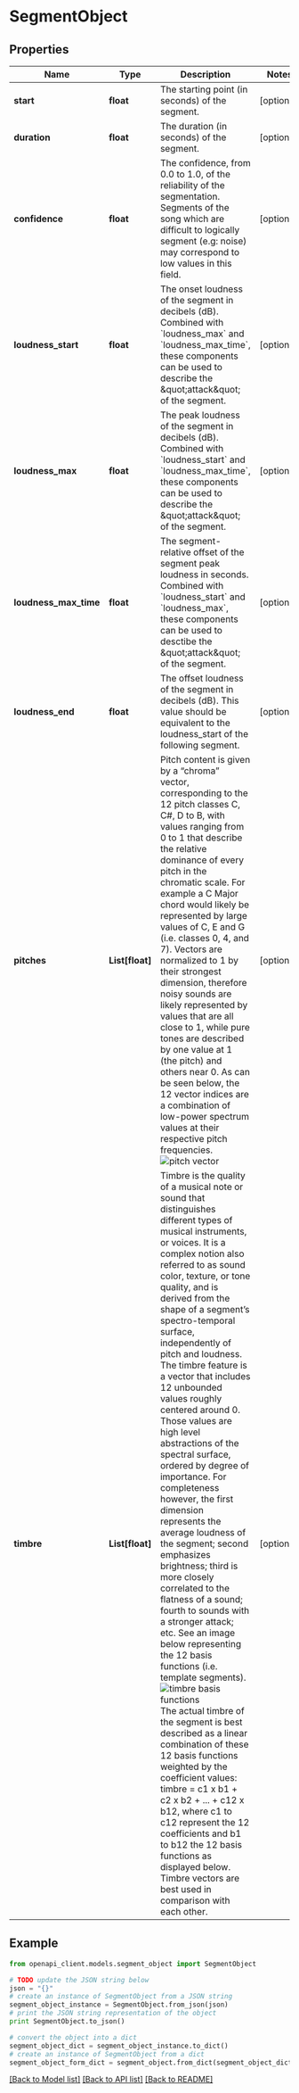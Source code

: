 # SegmentObject


## Properties
Name | Type | Description | Notes
------------ | ------------- | ------------- | -------------
**start** | **float** | The starting point (in seconds) of the segment. | [optional] 
**duration** | **float** | The duration (in seconds) of the segment. | [optional] 
**confidence** | **float** | The confidence, from 0.0 to 1.0, of the reliability of the segmentation. Segments of the song which are difficult to logically segment (e.g: noise) may correspond to low values in this field.  | [optional] 
**loudness_start** | **float** | The onset loudness of the segment in decibels (dB). Combined with &#x60;loudness_max&#x60; and &#x60;loudness_max_time&#x60;, these components can be used to describe the \&quot;attack\&quot; of the segment. | [optional] 
**loudness_max** | **float** | The peak loudness of the segment in decibels (dB). Combined with &#x60;loudness_start&#x60; and &#x60;loudness_max_time&#x60;, these components can be used to describe the \&quot;attack\&quot; of the segment. | [optional] 
**loudness_max_time** | **float** | The segment-relative offset of the segment peak loudness in seconds. Combined with &#x60;loudness_start&#x60; and &#x60;loudness_max&#x60;, these components can be used to desctibe the \&quot;attack\&quot; of the segment. | [optional] 
**loudness_end** | **float** | The offset loudness of the segment in decibels (dB). This value should be equivalent to the loudness_start of the following segment. | [optional] 
**pitches** | **List[float]** | Pitch content is given by a “chroma” vector, corresponding to the 12 pitch classes C, C#, D to B, with values ranging from 0 to 1 that describe the relative dominance of every pitch in the chromatic scale. For example a C Major chord would likely be represented by large values of C, E and G (i.e. classes 0, 4, and 7).  Vectors are normalized to 1 by their strongest dimension, therefore noisy sounds are likely represented by values that are all close to 1, while pure tones are described by one value at 1 (the pitch) and others near 0. As can be seen below, the 12 vector indices are a combination of low-power spectrum values at their respective pitch frequencies. ![pitch vector](https://developer.spotify.com/assets/audio/Pitch_vector.png)  | [optional] 
**timbre** | **List[float]** | Timbre is the quality of a musical note or sound that distinguishes different types of musical instruments, or voices. It is a complex notion also referred to as sound color, texture, or tone quality, and is derived from the shape of a segment’s spectro-temporal surface, independently of pitch and loudness. The timbre feature is a vector that includes 12 unbounded values roughly centered around 0. Those values are high level abstractions of the spectral surface, ordered by degree of importance.  For completeness however, the first dimension represents the average loudness of the segment; second emphasizes brightness; third is more closely correlated to the flatness of a sound; fourth to sounds with a stronger attack; etc. See an image below representing the 12 basis functions (i.e. template segments). ![timbre basis functions](https://developer.spotify.com/assets/audio/Timbre_basis_functions.png)  The actual timbre of the segment is best described as a linear combination of these 12 basis functions weighted by the coefficient values: timbre &#x3D; c1 x b1 + c2 x b2 + ... + c12 x b12, where c1 to c12 represent the 12 coefficients and b1 to b12 the 12 basis functions as displayed below. Timbre vectors are best used in comparison with each other.  | [optional] 

## Example

```python
from openapi_client.models.segment_object import SegmentObject

# TODO update the JSON string below
json = "{}"
# create an instance of SegmentObject from a JSON string
segment_object_instance = SegmentObject.from_json(json)
# print the JSON string representation of the object
print SegmentObject.to_json()

# convert the object into a dict
segment_object_dict = segment_object_instance.to_dict()
# create an instance of SegmentObject from a dict
segment_object_form_dict = segment_object.from_dict(segment_object_dict)
```
[[Back to Model list]](../README.md#documentation-for-models) [[Back to API list]](../README.md#documentation-for-api-endpoints) [[Back to README]](../README.md)


